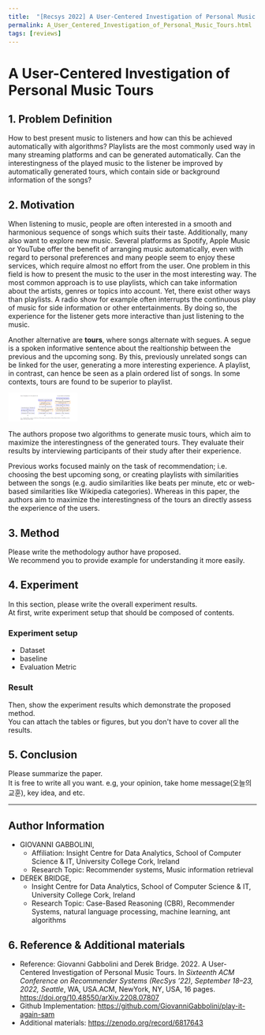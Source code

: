 ```yaml
---
title:  "[Recsys 2022] A User-Centered Investigation of Personal Music Tours"
permalink: A_User_Centered_Investigation_of_Personal_Music_Tours.html
tags: [reviews]
---
```


# **A User-Centered Investigation of Personal Music Tours** 


## **1. Problem Definition**  

How to best present music to listeners and how can this be achieved automatically with algorithms? Playlists are the most commonly used way in many streaming platforms and can be generated automatically. Can the interestingness of the played music to the listener be improved by automatically generated tours, which contain side or background information of the songs?

## **2. Motivation**  

When listening to music, people are often interested in a smooth and harmonious sequence of songs which suits their taste. Additionally, many also want to explore new music. Several platforms as Spotify, Apple Music or YouTube offer the benefit of arranging music automatically, even with regard to personal preferences and many people seem to enjoy these services, which require almost no effort from the user. One problem in this field is how to present the music to the user in the most interesting way. The most common approach is to use playlists, which can take information about the artists, genres or topics into account. Yet, there exist other ways than playlists. A radio show for example often interrupts the continuous play of music for side information or other entertainments. By doing so, the experience for the listener gets more interactive than just listening to the music. 

Another alternative are **tours**, where songs alternate with segues. A segue is a spoken informative sentence about the realtionship between the previous and the upcoming song. By this, previously unrelated songs can be linked for the user, generating a more interesting experience. A playlist, in contrast, can hence be seen as a plain ordered list of songs. In some contexts, tours are found to be superior to playlist. 

<img width="140" src="/images/A User-Centered Investigation of Personal Music Tours/Screenshot (655).png">


The authors propose two algorithms to generate music tours, which aim to maximize the interestingness of the generated tours. They evaluate their results by interviewing participants of their study after their experience.

Previous works focused mainly on the task of recommendation; i.e. choosing the best upcoming song, or creating playlists with similarities between the songs (e.g. audio similarities like beats per minute, etc or web-based similarities like Wikipedia categories).
Whereas in this paper, the authors aim to maximize the interestingness of the tours an directly assess the experience of the users.

## **3. Method**  

Please write the methodology author have proposed.  
We recommend you to provide example for understanding it more easily.  

## **4. Experiment**  

In this section, please write the overall experiment results.  
At first, write experiment setup that should be composed of contents.  

### **Experiment setup**  
* Dataset  
* baseline  
* Evaluation Metric  

### **Result**  
Then, show the experiment results which demonstrate the proposed method.  
You can attach the tables or figures, but you don't have to cover all the results.  
  



## **5. Conclusion**  

Please summarize the paper.  
It is free to write all you want. e.g, your opinion, take home message(오늘의 교훈), key idea, and etc.

---  
## **Author Information**  

* GIOVANNI GABBOLINI, 
    * Affiliation: Insight Centre for Data Analytics, School of Computer Science & IT, University College Cork, Ireland
    * Research Topic: Recommender systems, Music information retrieval
* DEREK BRIDGE, 
    * Insight Centre for Data Analytics, School of Computer Science & IT, University College Cork, Ireland
    * Research Topic:  Case-Based Reasoning (CBR), Recommender Systems, natural language processing, machine learning, ant algorithms

## **6. Reference & Additional materials**  


* Reference: Giovanni Gabbolini and Derek Bridge. 2022. A User-Centered Investigation of Personal Music Tours. In _Sixteenth ACM Conference on
Recommender Systems (RecSys ’22), September 18–23, 2022, Seattle_, WA, USA.ACM, NewYork, NY, USA, 16 pages. https://doi.org/10.48550/arXiv.2208.07807
* Github Implementation: https://github.com/GiovanniGabbolini/play-it-again-sam
* Additional materials: https://zenodo.org/record/6817643 

